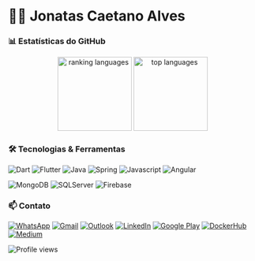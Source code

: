 # 👨‍💻 Jonatas Caetano Alves

### 📊 Estatísticas do GitHub

<p align="center">
  <img alt="ranking languages" height="150px" src="https://github-readme-stats.vercel.app/api/top-langs/?username=jonatascaetano&layout=compact&theme=radical&locale=pt-br&include_all_commits=true"/>
  <img alt="top languages" height="150px" src="https://github-readme-stats.vercel.app/api?username=jonatascaetano&show_icons=true&theme=radical&locale=pt-br&include_all_commits=true&rank_icon=percentile"/>
</p>

### 🛠️ Tecnologias & Ferramentas

![Dart](https://img.shields.io/badge/Dart-0175C2?style=for-the-badge&logo=dart&logoColor=white)
![Flutter](https://img.shields.io/badge/Flutter-02569B?style=for-the-badge&logo=flutter&logoColor=white)
![Java](https://img.shields.io/badge/Java-ED8B00?style=for-the-badge&logo=openjdk&logoColor=white)
![Spring](https://img.shields.io/badge/Spring-6DB33F?style=for-the-badge&logo=spring&logoColor=white)
![Javascript](https://img.shields.io/badge/JavaScript-F7DF1E?style=for-the-badge&logo=JavaScript&logoColor=white)
![Angular](https://img.shields.io/badge/Angular-DD0031?style=for-the-badge&logo=angular&logoColor=white)


![MongoDB](https://img.shields.io/badge/MongoDB-4EA94B?style=for-the-badge&logo=mongodb&logoColor=white)
![SQLServer](https://img.shields.io/badge/Microsoft_SQL_Server-CC2927?style=for-the-badge&logo=microsoft-sql-server&logoColor=white)
![Firebase](https://img.shields.io/badge/Firebase-FFCA28?style=for-the-badge&logo=firebase&logoColor=white)

### 📫 Contato

[![WhatsApp](https://img.shields.io/badge/WhatsApp-25D366?style=for-the-badge&logo=whatsapp&logoColor=white)](https://api.whatsapp.com/send?phone=5514991648334&text=Ol%C3%A1%2C%20Jonatas)
[![Gmail](https://img.shields.io/badge/Gmail-D14836?style=for-the-badge&logo=gmail&logoColor=white)](mailto:jonatas.calves@gmail.com)
[![Outlook](https://img.shields.io/badge/Microsoft_Outlook-0078D4?style=for-the-badge&logo=microsoft-outlook&logoColor=white)](mailto:jonatas.caetano@outlook.com)
[![LinkedIn](https://img.shields.io/badge/-LinkedIn-%230077B5?style=for-the-badge&logo=linkedin&logoColor=white)](https://www.linkedin.com/in/jonatascaetano/)
[![Google Play](https://img.shields.io/badge/Google_Play-414141?style=for-the-badge&logo=google-play&logoColor=white)](https://play.google.com/store/apps/developer?id=Jonatas+Caetano+Alves)
[![DockerHub](https://img.shields.io/badge/docker-%230db7ed.svg?style=for-the-badge&logo=docker&logoColor=white)](https://hub.docker.com/u/jonatascaetano)
[![Medium](https://img.shields.io/badge/Medium-12100E?style=for-the-badge&logo=medium&logoColor=white)](https://medium.com/@jonatas.calves)

  <img src="https://komarev.com/ghpvc/?username=jonatascaetano&label=Profile%20views&color=0e75b6&style=flat" alt="Profile views" />
</p>

